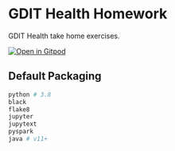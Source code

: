 # GDIT Health Homework

GDIT Health take home exercises.

[![Open in Gitpod](https://gitpod.io/button/open-in-gitpod.svg)](https://gitpod.io/#https://github.com/GDITHealth/gdithealth-homework)

## Default Packaging

```bash
python # 3.8
black
flake8
jupyter
jupytext
pyspark
java # v11+
```
